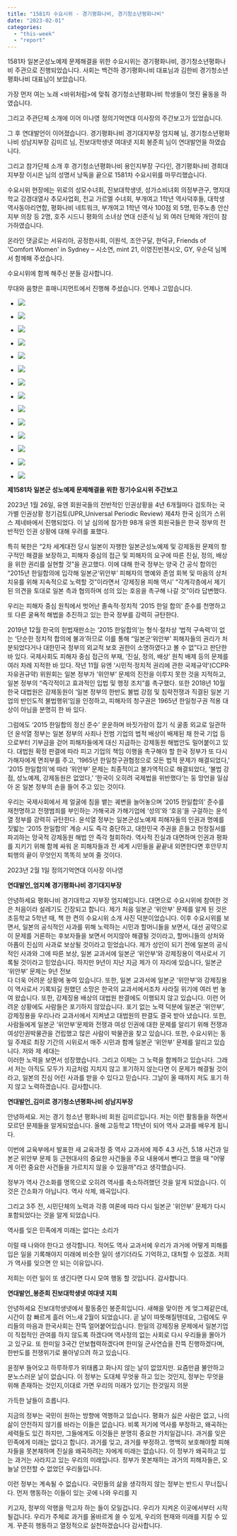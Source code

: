 ```yaml
---
title: "1581차 수요시위 - 경기평화나비, 경기청소년평화나비"
date: "2023-02-01"
categories: 
  - "this-week"
  - "report"
---
```


1581차 일본군성노예제 문제해결을 위한 수요시위는 경기평화나비, 경기청소년평화나비 주관으로 진행되었습니다. 사회는 백건하 경기평화나비 대표님과 김한비 경기청소년평화나비 대표님이 보았습니다.

가장 먼저 여는 노래 <바위처럼>에 맞춰 경기청소년평화나비 학생들이 멋진 율동을 하였습니다.

그리고 주관단체 소개에 이어 이나영 정의기억연대 이사장의 주간보고가 있었습니다.

그 후 연대발언이 이어졌습니다. 경기평화나비 경기대지부장 엄지혜 님, 경기청소년평화나비 성남지부장 김미르 님, 진보대학생넷 여대넷 지회 봉준희 님이 연대발언을 하였습니다.

그리고 참가단체 소개 후 경기청소년평화나비 용인지부장 구다인, 경기평화나비 경희대지부장 이시은 님의 성명서 낭독을 끝으로 1581차 수요시위를 마무리했습니다.

수요시위 현장에는 위로의 성모수녀회, 진보대학생넷, 성가소비녀회 의정부관구, 명지대학교 강경대열사 추모사업회, 전교 가르멜 수녀회, 부개여고 1학년 역사덕후들, 대학생 역사동아리연합, 평화나비 네트워크, 부개여고 1학년 역사 100점 외 5명, 민주노총 안산지부 의장 등 2명, 호주 시드니 평화의 소녀상 연대 신준식 님 외 여러 단체와 개인이 참가하였습니다.

온라인 댓글로는 서유리아, 공정한사회, 이원석, 조안구달, 한덕규, Friends of 'Comfort Women' in Sydney – 시소연, mint 21, 이영진빈첸시오, GY, 우순덕​ 님께서 함께해 주셨습니다.

수요시위에 함께 해주신 분들 감사합니다.

무대와 음향은 휴매니지먼트에서 진행해 주셨습니다. 언제나 고맙습니다.

- ![](https://womenandwar.net/kr/wp-content/uploads/2023/02/크기변환1IMG_8953.jpg)
    
- ![](https://womenandwar.net/kr/wp-content/uploads/2023/02/크기변환1IMG_8958.jpg)
    
- ![](https://womenandwar.net/kr/wp-content/uploads/2023/02/크기변환1IMG_8967.jpg)
    
- ![](https://womenandwar.net/kr/wp-content/uploads/2023/02/크기변환1IMG_8970.jpg)
    
- ![](https://womenandwar.net/kr/wp-content/uploads/2023/02/크기변환1IMG_8975.jpg)
    
- ![](https://womenandwar.net/kr/wp-content/uploads/2023/02/크기변환1IMG_8987.jpg)
    
- ![](https://womenandwar.net/kr/wp-content/uploads/2023/02/크기변환1IMG_8993.jpg)
    
- ![](https://womenandwar.net/kr/wp-content/uploads/2023/02/크기변환1IMG_8994.jpg)
    
- ![](https://womenandwar.net/kr/wp-content/uploads/2023/02/크기변환1IMG_8999.jpg)
    
- ![](https://womenandwar.net/kr/wp-content/uploads/2023/02/크기변환1IMG_9020.jpg)
    
- ![](https://womenandwar.net/kr/wp-content/uploads/2023/02/크기변환1IMG_9023.jpg)
    
- ![](https://womenandwar.net/kr/wp-content/uploads/2023/02/크기변환1IMG_9031.jpg)
    
- ![](https://womenandwar.net/kr/wp-content/uploads/2023/02/크기변환1IMG_9040.jpg)
    
- ![](https://womenandwar.net/kr/wp-content/uploads/2023/02/크기변환1IMG_9047.jpg)
    

**제1581차 일본군 성노예제 문제해결을 위한 정기수요시위 주간보고**

2023년 1월 26일, 유엔 회원국들의 전반적인 인권상황을 4년 6개월마다 검토하는 국가별 인권상황 정기검토(UPR\_Universal Periodic Review) 제4차 한국 심의가 스위스 제네바에서 진행되었다. 이 날 심의에 참가한 98개 유엔 회원국들은 한국 정부의 전반적인 인권 상황에 대해 우려를 표했다.

특히 북한은 “2차 세계대전 당시 일본이 자행한 일본군성노예제 및 강제동원 문제의 항구적인 해결을 보장하고, 피해자 중심의 접근 및 피해자의 요구에 따른 진실, 정의, 배상을 위한 권리를 실현할 것”을 권고했다. 이에 대해 한국 정부는 양국 간 공식 합의인 “2015년 한일합의에 입각해 일본군‘위안부’ 피해자의 명예와 존엄 회복 및 마음의 상처 치유를 위해 지속적으로 노력할 것”이라면서 ‘강제징용 피해 역시’ “각계각층에서 제기된 의견을 토대로 일본 측과 협의하며 성의 있는 호응을 촉구해 나갈 것”이라 답변했다.

우리는 피해자 중심 원칙에서 벗어난 졸속적·정치적 ‘2015 한일 합의’ 준수를 천명하고 또 다른 굴욕적 해법을 추진하고 있는 한국 정부를 강력히 규탄한다.

2019년 12월 한국의 헌법재판소는 ‘2015 한일합의’는 형식·절차상 ‘법적 구속력’이 없는 ‘단순한 정치적 합의에 불과’하므로 이를 통해 “일본군‘위안부’ 피해자들의 권리가 처분되었다거나 대한민국 정부의 외교적 보호 권한이 소명하였다고 볼 수 없”다고 판단한 바 있다. 국제사회도 피해자 중심 접근의 부재, ‘진실, 정의, 배상’ 원칙 배제 등의 문제를 여러 차례 지적한 바 있다. 작년 11월 유엔 ‘시민적·정치적 권리에 관한 국제규약’(CCPR·자유권규약) 위원회는 일본 정부가 ‘위안부’ 문제의 진전을 이루지 못한 것을 지적하고, 일본 정부의 “즉각적이고 효과적인 입법 및 행정 조치”를 촉구했다. 또한 2018년 10월 한국 대법원은 강제동원이 ‘일본 정부의 한반도 불법 강점 및 침략전쟁과 직결된 일본 기업의 반인도적 불법행위’임을 인정하고, 피해자의 청구권은 1965년 한일청구권 적용 대상이 아님을 분명히 한 바 있다.

그럼에도 ‘2015 한일합의 정신 준수’ 운운하며 바짓가랑이 잡기 식 굴종 외교로 일관하던 윤석열 정부는 일본 정부의 사죄나 전범 기업의 법적 배상이 배제된 채 한국 기업 등으로부터 기부금을 걷어 피해자들에게 대신 지급하는 강제동원 해법안도 밀어붙이고 있다. 대법원 확정 판결에 따라 피고 기업의 책임 이행을 촉구해야 할 한국 정부가 또 다시 가해자에게 면죄부를 주고, ‘1965년 한일청구권협정으로 모든 법적 문제가 해결되었다,’ ‘2015 한일합의’에 따라 ‘위안부’ 문제는 최종적이고 불가역적으로 해결되었다, ‘불법 강점, 성노예제, 강제동원은 없었다,’ ‘한국이 오히려 국제법을 위반했다’는 둥 망언을 일삼아 온 일본 정부의 손을 들어 주고 있는 것이다.

우리는 국제사회에서 제 얼굴에 침을 뱉는 궤변을 늘어놓으며 ‘2015 한일합의’ 준수를 재천명하고 전쟁범죄를 부인하는 가해국과 가해기업에 ‘성의’와 ‘호응’을 구걸하는 윤석열 정부를 강력히 규탄한다. 윤석열 정부는 일본군성노예제 피해자들의 인권과 명예를 짓밟는 ‘2015 한일합의’ 계승 시도 즉각 중단하고, 대한민국 주권을 흔들고 헌정질서를 파괴하는 망국적 강제동원 해법 안 즉각 철회하라. 역사적 진실과 대면하며 인권과 평화를 지키기 위해 함께 싸워 온 피해자들과 전 세계 시민들을 끝끝내 외면한다면 후안무치 퇴행의 끝이 무엇인지 똑똑히 보여 줄 것이다.

2023년 2월 1일 정의기억연대 이사장 이나영

**연대발언\_엄지혜 경기평화나비 경기대지부장**

안녕하세요 평화나비 경기대학교 지부장 엄지혜입니다. 대면으로 수요시위에 참여한 것은 처음이라 설레기도 긴장되고 합니다. 제가 처음 일본군 ‘위안부’ 문제를 알게 된 것은 초등학교 5학년 때, 책 한 켠의 수요시위 소개 사진 덕분이었습니다. 이후 수요시위를 보면서, 일본의 공식적인 사과를 위해 노력하는 시민과 할머니들을 보면서, 대선 공약으로 이 문제를 거론하는 후보자들을 보면서 머지않아 해결될 것이라고, 할머니들의 상처와 아픔이 진심의 사과로 보상될 것이라고 믿었습니다. 제가 성인이 되기 전에 일본의 공식적인 사과와 그에 따른 보상, 일본 교과서에 일본군 ‘위안부’와 강제징용이 역사로서 기록될 것이라고 믿었습니다. 하지만 9년이 지난 지금 제가 이 자리에 있습니다, 일본군 ‘위안부’ 문제는 9년 전보  
다 더욱 어려운 상황에 놓여 있습니다. 또한, 일본 교과서에 일본군 ‘위안부’와 강제징용이 역사로서 기록되길 원했던 소망은 한국의 교과서에서조차 사라질 위기에 여러 번 놓여 왔습니다. 또한, 강제징용 배상의 대법원 판결에도 이행되지 않고 있습니다. 이런 어려운 상황에도 사람들은 포기하지 않았습니다. 포기 없는 노력 덕분에 일본군 ‘위안부’, 강제징용을 우리나라 교과서에서 지켜냈고 대법원의 판결도 결국 받아 냈습니다. 또한, 사람들에게 일본군 ‘위안부’문제와 전쟁과 여성 인권에 대한 문제를 알리기 위해 전쟁과 여성인권박물관을 건립했고 많은 사람이 박물관을 찾고 있습니다. 또한, 수요시위는 동일 주제로 최장 기간의 시위로서 매주 시민과 함께 일본군 ‘위안부’ 문제를 알리고 있습니다. 저와 제 세대는  
이러한 노력을 보면서 성장했습니다. 그리고 이제는 그 노력을 함께하고 있습니다. 그래서 저는 아직도 모두가 지금처럼 지치지 않고 포기하지 않는다면 이 문제가 해결될 것이라고, 일본의 진심 어린 사과를 받을 수 있다고 믿습니다. 그날이 올 때까지 저도 포기 하지 않고 노력하겠습니다. 감사합니다.

**연대발언\_김미르 경기청소년평화나비 성남지부장**

안녕하세요. 저는 경기 청소년 평화나비 회원 김미르입니다. 저는 이런 활동들을 하면서 모르던 문제들을 알게되었습니다. 올해 고등학교 1학년이 되어 역사 교과를 배우게 됩니다.

이번에 교육부에서 발표한 새 교육과정 중 역사 교과서에 제주 4.3 사건, 5.18 사건과 일본군 위안부 문제 등 근현대사의 중요한 사건들을 주요 내용에서 뺀다고 했을 때 "어떻게 이런 중요한 사건들을 가르치지 않을 수 있을까"라고 생각했습니다.

정부가 역사 간소화를 명목으로 오히려 역사를 축소하려했던 것을 알게 되었습니다. 이것은 간소화가 아닙니다. 역사 삭제, 왜곡입니다.

그리고 3주 전, 시민단체의 노력과 각종 여론에 따라 다시 일본군 '위안부' 문제가 다시 포함되었다는 것을 알게 되었습니다.

역사를 잊은 민족에게 미래는 없다는 소리가

이럴 때 나와야 한다고 생각합니다. 적어도 역사 교과서에 우리가 과거에 어떻게 피해를 입은 일을 기록해야지 미래에 비슷한 일이 생기더라도 기억하고, 대처할 수 있겠죠. 저희가 역사를 잊으면 안 되는 이유입니다.

저희는 이런 일이 또 생긴다면 다시 모여 행동 할 것입니다. 감사합니다.

**연대발언\_봉준희 진보대학생넷 여대넷 지회**

안녕하세요 진보대학생넷에서 활동중인 봉준희입니다. 새해을 맞이한 게 엊그제같은데, 시간이 참 빠르게 흘러 어느새 2월이 되었습니다. 곧 날이 따뜻해질텐데요, 그럼에도 우리들의 마음과 한국사회는 잔뜩 얼어붙어있습니다. 한일의 강제징용 문제에서 일본기업이 직접적인 관여를 하지 않도록 하겠다며 역사정의 없는 사회로 다시 우리들을 몰아가고 있구요. 또 한미일 3국간 안보협력하겠다며 한미일 군사연습을 잔뜩 진행하겠다며, 한반도를 전쟁위기로 몰아넣으려 하고 있습니다.

윤정부 들어오고 하루하루가 위태롭고 화나지 않는 날이 없았지만. 요즘만큼 불안하고 분노스러운 날이 없습니다. 이 정부는 도대체 무엇읗 하고 있는 것인지, 정부는 무엇을 위해 존재하는 것인지,이대로 가면 우리의 미래가 있기는 한것일지 의문

가득한 날들이 흐릅니다.

지금의 정부는 국민이 원하는 방향에 역행하고 있습니다. 평화가 싫은 사람은 없고, 나의 삶이 안전하지 않기를 바라는 이들은 없습니다. 비록 저기에 역사를 부정하고, 왜곡하는 세력들도 있긴 하지만, 그들에게도 이것들은 분명히 중요한 가치일겁니다. 과거를 잊은 민족에게 미래는 없다고 합니다. 과거를 잊고, 과거를 부정하고. 명백히 보호해야할 피해자들을 못본채하며 진실을 왜곡하려는 자에게 미래는 없습니다. 이 정부가 왜곡하고 있는 과거는 사라지고 있는 우리의 미래입니다. 정부가 못본채하는 과거의 피해자들은, 오늘날 안전할 수 없었던 우리들입니다.

이런 정부는 계속될 수 없습니다. 국민들의 삶을 생각하지 않는 정부는 반드시 무너집니다. 먼저 행동하는 이들이 있는 곳에 나와 우리를 지

키고자, 정부의 악행을 막고자 하는 들이 모일겁니다. 우리가 지켜온 이곳에서부터 시작될겁니다. 우리가 주체로 과거를 올바르게 쓸 수 있게, 우리의 현재와 미래를 지킬 수 있게. 꾸준히 행동하고 열정적으로 실천하겠습니다 감사합니다.
